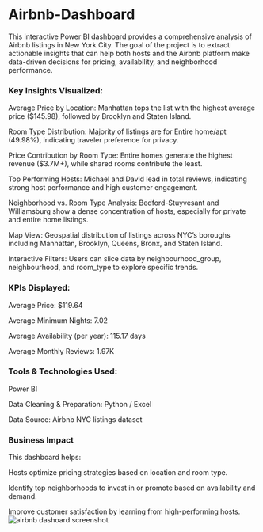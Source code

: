 # Airbnb-Dashboard
This interactive Power BI dashboard provides a comprehensive analysis of Airbnb listings in New York City. The goal of the project is to extract actionable insights that can help both hosts and the Airbnb platform make data-driven decisions for pricing, availability, and neighborhood performance.

### Key Insights Visualized:
Average Price by Location: Manhattan tops the list with the highest average price ($145.98), followed by Brooklyn and Staten Island.

Room Type Distribution: Majority of listings are for Entire home/apt (49.98%), indicating traveler preference for privacy.

Price Contribution by Room Type: Entire homes generate the highest revenue ($3.7M+), while shared rooms contribute the least.

Top Performing Hosts: Michael and David lead in total reviews, indicating strong host performance and high customer engagement.

Neighborhood vs. Room Type Analysis: Bedford-Stuyvesant and Williamsburg show a dense concentration of hosts, especially for private and entire home listings.

Map View: Geospatial distribution of listings across NYC’s boroughs including Manhattan, Brooklyn, Queens, Bronx, and Staten Island.

Interactive Filters: Users can slice data by neighbourhood_group, neighbourhood, and room_type to explore specific trends.

### KPIs Displayed:
Average Price: $119.64

Average Minimum Nights: 7.02

Average Availability (per year): 115.17 days

Average Monthly Reviews: 1.97K

### Tools & Technologies Used:
Power BI

Data Cleaning & Preparation: Python / Excel

Data Source: Airbnb NYC listings dataset

### Business Impact
This dashboard helps:

Hosts optimize pricing strategies based on location and room type.

Identify top neighborhoods to invest in or promote based on availability and demand.

Improve customer satisfaction by learning from high-performing hosts.
![airbnb dashoard screenshot](https://github.com/user-attachments/assets/681dffe9-31a7-4a17-83cf-edfad26ccc89)
